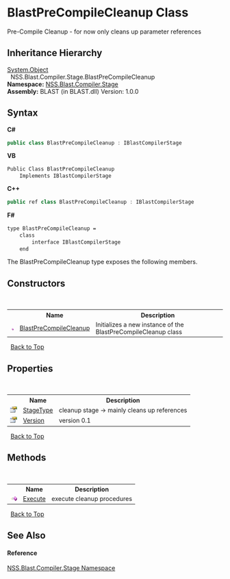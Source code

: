 # BlastPreCompileCleanup Class
 

Pre-Compile Cleanup - for now only cleans up parameter references


## Inheritance Hierarchy
<a href="https://docs.microsoft.com/dotnet/api/system.object" target="_blank" rel="noopener noreferrer">System.Object</a><br />&nbsp;&nbsp;NSS.Blast.Compiler.Stage.BlastPreCompileCleanup<br />
**Namespace:**&nbsp;<a href="f44e629d-16ad-ce78-c6d1-bb239589698b.md">NSS.Blast.Compiler.Stage</a><br />**Assembly:**&nbsp;BLAST (in BLAST.dll) Version: 1.0.0

## Syntax

**C#**<br />
``` C#
public class BlastPreCompileCleanup : IBlastCompilerStage
```

**VB**<br />
``` VB
Public Class BlastPreCompileCleanup
	Implements IBlastCompilerStage
```

**C++**<br />
``` C++
public ref class BlastPreCompileCleanup : IBlastCompilerStage
```

**F#**<br />
``` F#
type BlastPreCompileCleanup =  
    class
        interface IBlastCompilerStage
    end
```

The BlastPreCompileCleanup type exposes the following members.


## Constructors
&nbsp;<table><tr><th></th><th>Name</th><th>Description</th></tr><tr><td>![Public method](media/pubmethod.gif "Public method")</td><td><a href="db85dea1-ac97-b679-dee4-a6fb0cd85759.md">BlastPreCompileCleanup</a></td><td>
Initializes a new instance of the BlastPreCompileCleanup class</td></tr></table>&nbsp;
<a href="#blastprecompilecleanup-class">Back to Top</a>

## Properties
&nbsp;<table><tr><th></th><th>Name</th><th>Description</th></tr><tr><td>![Public property](media/pubproperty.gif "Public property")</td><td><a href="00891dec-434c-9b2e-1aa0-e107a68742da.md">StageType</a></td><td>
cleanup stage -> mainly cleans up references</td></tr><tr><td>![Public property](media/pubproperty.gif "Public property")</td><td><a href="a250c930-86c1-b1a0-d7d7-5a36f1d94c03.md">Version</a></td><td>
version 0.1</td></tr></table>&nbsp;
<a href="#blastprecompilecleanup-class">Back to Top</a>

## Methods
&nbsp;<table><tr><th></th><th>Name</th><th>Description</th></tr><tr><td>![Public method](media/pubmethod.gif "Public method")</td><td><a href="2adbb500-9ca3-4b28-cb85-954b3ddc1a78.md">Execute</a></td><td>
execute cleanup procedures</td></tr></table>&nbsp;
<a href="#blastprecompilecleanup-class">Back to Top</a>

## See Also


#### Reference
<a href="f44e629d-16ad-ce78-c6d1-bb239589698b.md">NSS.Blast.Compiler.Stage Namespace</a><br />